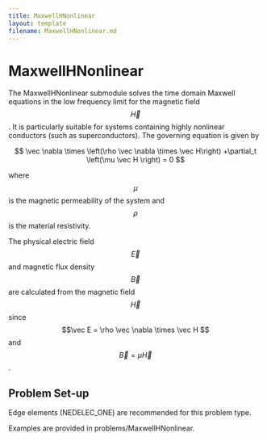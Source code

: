 ```yaml
---
title: MaxwellHNonlinear
layout: template
filename: MaxwellHNonlinear.md
---
```

# MaxwellHNonlinear
The MaxwellHNonlinear submodule solves the time domain Maxwell equations in the low frequency limit for the magnetic field $$\vec H$$. It is particularly suitable for systems containing highly nonlinear conductors (such as superconductors). The governing equation is given by

$$
\vec \nabla \times \left(\rho \vec \nabla \times \vec H\right) +\partial_t \left(\mu \vec H \right) = 0
$$

where $$\mu$$ is the magnetic permeability of the system and $$\rho$$ is the material resistivity.

The physical electric field $$\vec E$$ and magnetic flux density $$\vec B$$ are calculated from the magnetic field $$\vec H$$ since $$\vec E = \rho \vec \nabla \times \vec H $$ and $$\vec B = \mu \vec H$$.

## Problem Set-up
Edge elements (NEDELEC_ONE) are recommended for this problem type.

Examples are provided in problems/MaxwellHNonlinear.